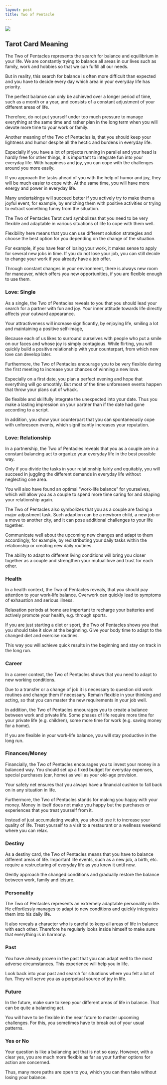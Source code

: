 ```yaml
---
layout: post
title: Two of Pentacle
---
```


![](../images/Two-of-Pentacle-Tarot-Card-Meaning-732x1024.webp)

## Tarot Card Meaning
The Two of Pentacles represents the search for balance and equilibrium in your life. We are constantly trying to balance all areas in our lives such as family, work and hobbies so that we can fulfill all our needs.

But in reality, this search for balance is often more difficult than expected and you have to decide every day which area in your everyday life has priority.

The perfect balance can only be achieved over a longer period of time, such as a month or a year, and consists of a constant adjustment of your different areas of life.

Therefore, do not put yourself under too much pressure to manage everything at the same time and rather plan in the long term when you will devote more time to your work or family.

Another meaning of the Two of Pentacles is, that you should keep your lightness and humor despite all the hectic and burdens in everyday life.

Especially if you have a lot of projects running in parallel and your head is hardly free for other things, it is important to integrate fun into your everyday life. With happiness and joy, you can cope with the challenges around you more easily.

If you approach the tasks ahead of you with the help of humor and joy, they will be much easier to cope with. At the same time, you will have more energy and power in everyday life.

Many undertakings will succeed better if you actively try to make them a joyful event, for example, by enriching them with positive activities or trying to extract something funny from the situation.

The Two of Pentacles Tarot card symbolizes that you need to be very flexible and adaptable in various situations of life to cope with them well.

Flexibility here means that you can use different solution strategies and choose the best option for you depending on the change of the situation.

For example, if you have fear of losing your work, it makes sense to apply for several new jobs in time. If you do not lose your job, you can still decide to change your work if you already have a job offer.

Through constant changes in your environment, there is always new room for maneuver, which offers you new opportunities, if you are flexible enough to use them.


### Love: Single
As a single, the Two of Pentacles reveals to you that you should lead your search for a partner with fun and joy. Your inner attitude towards life directly affects your outward appearance.

Your attractiveness will increase significantly, by enjoying life, smiling a lot and maintaining a positive self-image,

Because each of us likes to surround ourselves with people who put a smile on our faces and whose joy is simply contagious. While flirting, you will quickly build a positive relationship with your counterpart, from which new love can develop later.

Furthermore, the Two of Pentacles encourage you to be very flexible during the first meeting to increase your chances of winning a new love.

Especially on a first date, you plan a perfect evening and hope that everything will go smoothly. But most of the time unforeseen events happen that throw your plans out of whack.

Be flexible and skillfully integrate the unexpected into your date. Thus you make a lasting impression on your partner than if the date had gone according to a script.

In addition, you show your counterpart that you can spontaneously cope with unforeseen events, which significantly increases your reputation.

### Love: Relationship
In a partnership, the Two of Pentacles reveals that you as a couple are in a constant balancing act to organize your everyday life in the best possible way.

Only if you divide the tasks in your relationship fairly and equitably, you will succeed in juggling the different demands in everyday life without neglecting one area.

You will also have found an optimal “work-life balance” for yourselves, which will allow you as a couple to spend more time caring for and shaping your relationship again.

The Two of Pentacles also symbolizes that you as a couple are facing a major adjustment task. Such adaption can be a newborn child, a new job or a move to another city, and it can pose additional challenges to your life together.

Communicate well about the upcoming new changes and adapt to them accordingly, for example, by redistributing your daily tasks within the relationship or creating new daily routines.

The ability to adapt to different living conditions will bring you closer together as a couple and strengthen your mutual love and trust for each other.


### Health

In a health context, the Two of Pentacles reveals, that you should pay attention to your work-life balance. Overwork can quickly lead to symptoms of exhaustion and serious illness.

Relaxation periods at home are important to recharge your batteries and actively promote your health, e.g. through sports.

If you are just starting a diet or sport, the Two of Pentacles shows you that you should take it slow at the beginning. Give your body time to adapt to the changed diet and exercise routines.

This way you will achieve quick results in the beginning and stay on track in the long run.


### Career

In a career context, the Two of Pentacles shows that you need to adapt to new working conditions.

Due to a transfer or a change of job it is necessary to question old work routines and change them if necessary. Remain flexible in your thinking and acting, so that you can master the new requirements in your job well.

In addition, the Two of Pentacles encourages you to create a balance between work and private life. Some phases of life require more time for your private life (e.g. children), some more time for work (e.g. saving money for a home).

If you are flexible in your work-life balance, you will stay productive in the long run.


### Finances/Money

Financially, the Two of Pentacles encourages you to invest your money in a balanced way. You should set up a fixed budget for everyday expenses, special purchases (car, home) as well as your old-age provision.

Your safety net ensures that you always have a financial cushion to fall back on in any situation in life.

Furthermore, the Two of Pentacles stands for making you happy with your money. Money in itself does not make you happy but the purchases or experiences that you treat yourself from it.

Instead of just accumulating wealth, you should use it to increase your quality of life. Treat yourself to a visit to a restaurant or a wellness weekend where you can relax.


### Destiny

As a destiny card, the Two of Pentacles means that you have to balance different areas of life. Important life events, such as a new job, a birth, etc. require a restructuring of everyday life as you knew it until now.

Gently approach the changed conditions and gradually restore the balance between work, family and leisure.


### Personality
The Two of Pentacles represents an extremely adaptable personality in life. He effortlessly manages to adapt to new conditions and quickly integrates them into his daily life.

It also reveals a character who is careful to keep all areas of life in balance with each other. Therefore he regularly looks inside himself to make sure that everything is in harmony.

### Past
You have already proven in the past that you can adapt well to the most adverse circumstances. This experience will help you in life.

Look back into your past and search for situations where you felt a lot of fun. They will serve you as a perpetual source of joy in life.

### Future
In the future, make sure to keep your different areas of life in balance. That can be quite a balancing act.

You will have to be flexible in the near future to master upcoming challenges. For this, you sometimes have to break out of your usual patterns.

### Yes or No
Your question is like a balancing act that is not so easy. However, with a clear yes, you are much more flexible as far as your further options for action are concerned.

Thus, many more paths are open to you, which you can then take without losing your balance.

